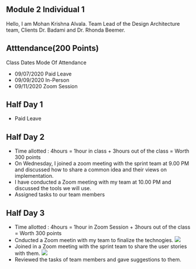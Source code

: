 ## Module 2 Individual 1
Hello, I am Mohan Krishna Alvala. Team Lead of the Design Architecture team, Clients Dr. Badami and Dr. Rhonda Beemer.

## Atttendance(200 Points)
Class Dates Mode Of Attendance
- 09/07/2020 Paid Leave
- 09/09/2020 In-Person
- 09/11/2020 Zoom Session

## Half Day 1
- Paid Leave


## Half Day 2
- Time allotted : 4hours = 1hour in class + 3hours out of the class = Worth 300 points
- On Wednesday, I joined a zoom meeting with the sprint team at 9.00 PM and discussed how to share a common idea and their views on implementation.
- I have conducted a Zoom meeting with my team at 10.00 PM and discussed the tools we will use.
- Assigned tasks to our team members


## Half Day 3
- Time allotted : 4hours = 1hour in Zoom Session + 3hours out of the class = Worth 300 points
- Cnducted a Zoom meetin with my team to finalize the technogies.
![](https://github.com/annie0sc/gdp_health_app/blob/master/Design%20Architecture/Meetings/Meeting-1.png?raw=true)
- Joined in a Zoom meeting with the sprint team to share the user stories with them.
![](https://github.com/annie0sc/gdp_health_app/blob/master/Design%20Architecture/Meetings/Scrum%20Meeting%20011.PNG?raw=true)
- Reviewed the tasks of team members and gave suggestions to them.
